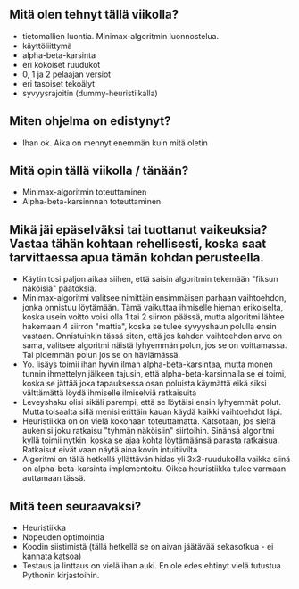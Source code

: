 ## Mitä olen tehnyt tällä viikolla?
* tietomallien luontia. Minimax-algoritmin luonnostelua.
* käyttöliittymä
* alpha-beta-karsinta
* eri kokoiset ruudukot
* 0, 1 ja 2 pelaajan versiot
* eri tasoiset tekoälyt
* syvyysrajoitin (dummy-heuristiikalla)

## Miten ohjelma on edistynyt?
* Ihan ok. Aika on mennyt enemmän kuin mitä oletin

## Mitä opin tällä viikolla / tänään?
* Minimax-algoritmin toteuttaminen
* Alpha-beta-karsinnnan toteuttaminen

## Mikä jäi epäselväksi tai tuottanut vaikeuksia? Vastaa tähän kohtaan rehellisesti, koska saat tarvittaessa apua tämän kohdan perusteella.
* Käytin tosi paljon aikaa siihen, että saisin algoritmin tekemään "fiksun näköisiä" päätöksiä.
 * Minimax-algoritmi valitsee nimittäin ensimmäisen parhaan vaihtoehdon, jonka onnistuu löytämään. Tämä vaikuttaa ihmiselle hieman erikoiselta, koska usein voitto voisi olla 1 tai 2 siirron päässä, mutta algoritmi lähtee hakemaan 4 siirron "mattia", koska  se tulee syvyyshaun polulla ensin vastaan. Onnistuinkin tässä siten, että jos kahden vaihtoehdon arvo on sama, valitsee algoritmi näistä lyhyemmän polun, jos se on voittamassa. Tai pidemmän polun jos se on häviämässä.   
 * Yo. lisäys toimii ihan hyvin ilman alpha-beta-karsintaa, mutta monen tunnin ihmettelyn jälkeen tajusin, että alpha-beta-karsinnalla se ei toimi, koska se jättää joka tapauksessa osan poluista käymättä eikä siksi välttämättä löydä ihmiselle ilmiselviä ratkaisuita
 * Leveyshaku olisi sikäli parempi, että se löytäisi ensin lyhyemmät polut. Mutta toisaalta sillä menisi erittäin kauan käydä kaikki vaihtoehdot läpi. 
 * Heuristiikka on on vielä kokonaan toteuttamatta. Katsotaan, jos sieltä aukenisi joku ratkaisu "tyhmän näköisiin" siirtoihin. Sinänsä algoritmi kyllä toimii nytkin, koska se ajaa kohta löytämäänsä parasta ratkaisua. Ratkaisut eivät vaan näytä aina kovin intuitiivilta
* Algoritmi on tällä hetkellä yllättävän hidas yli 3x3-ruudukoilla vaikka siinä on alpha-beta-karsinta implementoitu. Oikea heuristiikka tulee varmaan auttamaan tässä.

## Mitä teen seuraavaksi?
* Heuristiikka
* Nopeuden optimointia
* Koodin siistimistä (tällä hetkellä se on aivan jäätävää sekasotkua - ei kannata katsoa)
* Testaus ja linttaus on vielä ihan auki. En ole edes ehtinyt vielä tutustua Pythonin kirjastoihin.